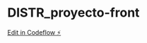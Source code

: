 # DISTR_proyecto-front

[Edit in Codeflow ⚡️](https://stackblitz.com/~/github.com/cfuendev/DISTR_proyecto-front)
